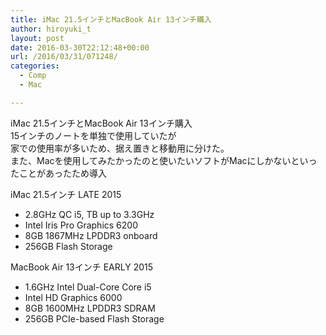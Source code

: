 ```yaml
---
title: iMac 21.5インチとMacBook Air 13インチ購入
author: hiroyuki_t
layout: post
date: 2016-03-30T22:12:48+00:00
url: /2016/03/31/071248/
categories:
  - Comp
  - Mac

---
```

iMac 21.5インチとMacBook Air 13インチ購入  
15インチのノートを単独で使用していたが    
家での使用率が多いため、据え置きと移動用に分けた。    
また、Macを使用してみたかったのと使いたいソフトがMacにしかないといったことがあったため導入

iMac 21.5インチ LATE 2015

  * 2.8GHz QC i5, TB up to 3.3GHz
  * Intel Iris Pro Graphics 6200
  * 8GB 1867MHz LPDDR3 onboard
  * 256GB Flash Storage

MacBook Air 13インチ EARLY 2015

  * 1.6GHz Intel Dual-Core Core i5
  * Intel HD Graphics 6000
  * 8GB 1600MHz LPDDR3 SDRAM
  * 256GB PCIe-based Flash Storage
